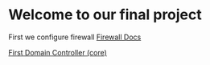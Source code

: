 # Welcome to our final project 

First we configure firewall
[Firewall Docs](https://github.com/AminDaoudi/Final-Project/wiki/fw)

[First Domain Controller (core)](https://github.com/AminDaoudi/Final-Project/wiki/dc1)


